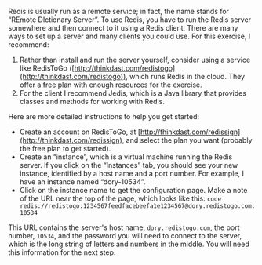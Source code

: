 Redis is usually run as a remote service; in fact, the name stands for “REmote DIctionary Server”. To use Redis, you have to run the Redis server somewhere and then connect to it using a Redis client. There are many ways to set up a server and many clients you could use. For this exercise, I recommend:



1.  Rather than install and run the server yourself, consider using a service like RedisToGo ([http://thinkdast.com/redistogo](http://thinkdast.com/redistogo)), which runs Redis in the cloud. They offer a free plan with enough resources for the exercise.
1.  For the client I recommend Jedis, which is a Java library that provides classes and methods for working with Redis. 


Here are more detailed instructions to help you get started:



*  Create an account on RedisToGo, at [http://thinkdast.com/redissign](http://thinkdast.com/redissign), and select the plan you want (probably the free plan to get started).
*  Create an “instance”, which is a virtual machine running the Redis server. If you click on the “Instances” tab, you should see your new instance, identified by a host name and a port number. For example, I have an instance named “dory-10534”.
*  Click on the instance name to get the configuration page. Make a note of the URL near the top of the page, which looks like this: ```code redis://redistogo:1234567feedfacebeefa1e1234567@dory.redistogo.com:10534 ``` 


This URL contains the server's host name, `dory.redistogo.com`, the port number, `10534`, and the password you will need to connect to the server, which is the long string of letters and numbers in the middle. You will need this information for the next step.